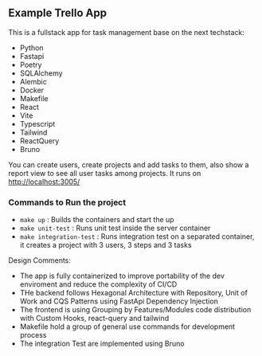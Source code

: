 ## Example Trello App

This is a fullstack app for task management base on the next techstack:

- Python
- Fastapi
- Poetry
- SQLAlchemy
- Alembic
- Docker
- Makefile
- React
- Vite
- Typescript
- Tailwind
- ReactQuery
- Bruno

You can create users, create projects and add tasks to them, also show a report view to see all user tasks among projects. It runs on [http://localhost:3005/](http://localhost:3005/)

### Commands to Run the project

- `make up` : Builds the containers and start the up
- `make unit-test` : Runs unit test inside the server container
- `make integration-test` : Runs integration test on a separated container, it creates a project with 3 users, 3 steps and 3 tasks

Design Comments:

- The app is fully containerized to improve portability of the dev enviroment and reduce the complexity of CI/CD
- THe backend follows Hexagonal Architecture with Repository, Unit of Work and CQS Patterns using FastApi Dependency Injection
- The frontend is using Grouping by Features/Modules code distribution with Custom Hooks, react-query and tailwind
- Makefile hold a group of general use commands for development process
- The integration Test are implemented using Bruno
